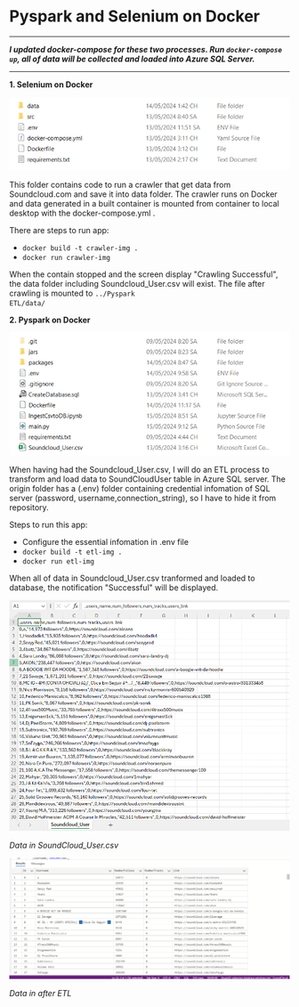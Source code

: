 # Pyspark and Selenium on Docker
---------

***I updated docker-compose for these two processes. Run <code>docker-compose up</code>, all of data will be collected and loaded into Azure SQL Server.***

---------

**1. Selenium on Docker**

<img title="a title" alt="Alt text" src="/images/Selenium_Folder.png">

This folder contains code to run a crawler that get data from Soundcloud.com and save it into data folder. The crawler runs on Docker and data generated in a built container is mounted from container to local desktop with the docker-compose.yml .

There are steps to run app:
- <code>docker build -t crawler-img .</code>
- <code>docker run crawler-img</code>

When the contain stopped and the screen display "Crawling Successful", the data folder including Soundcloud_User.csv will exist. The file after crawling is mounted to <code>../Pyspark ETL/data/</code>

**2. Pyspark on Docker**

<img title="a title" alt="Alt text" src="/images/Spark_Folder.png">

When having had the Soundcloud_User.csv, I will do an ETL process to transform and load data to SoundCloudUser table in Azure SQL server. The origin folder has a (.env) folder containing credential infomation of SQL server (password, username,connection_string), so I have to hide it from repository.

Steps to run this app:
- Configure the essential infomation in .env file
- <code>docker build -t etl-img .</code>
- <code>docker run etl-img</code>

When all of data in Soundcloud_User.csv tranformed and loaded to database, the notification "Successful" will be displayed.

<img title="a title" alt="Alt text" src="/images/DataFile.png">
<p>
        <em style="text-align: center;">Data in SoundCloud_User.csv</em>
</p>



<img title="a title" alt="Alt text" src="/images/Data in database.png">

<em>Data in  after ETL</em>



